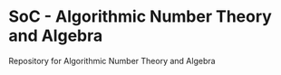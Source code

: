 # SoC - Algorithmic Number Theory and Algebra

Repository for Algorithmic Number Theory and Algebra
